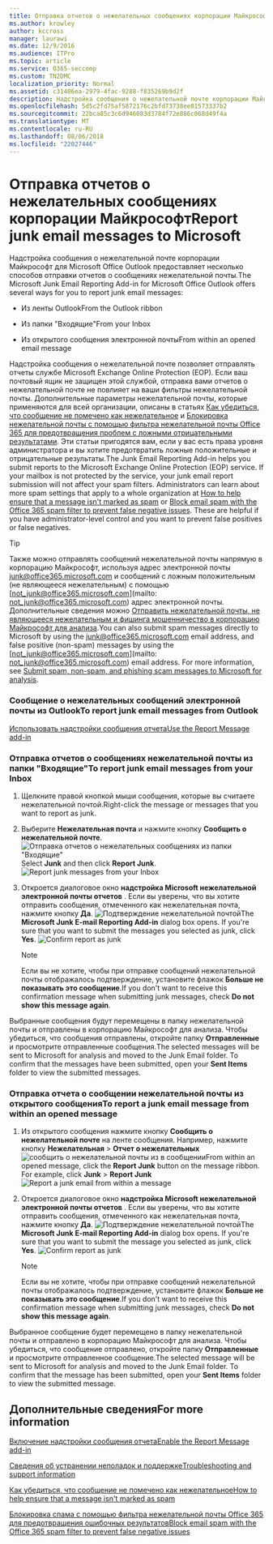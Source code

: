```yaml
---
title: Отправка отчетов о нежелательных сообщениях корпорации Майкрософт
ms.author: krowley
author: kccross
manager: laurawi
ms.date: 12/9/2016
ms.audience: ITPro
ms.topic: article
ms.service: O365-seccomp
ms.custom: TN2DMC
localization_priority: Normal
ms.assetid: c31406ea-2979-4fac-9288-f835269b9d2f
description: Надстройка сообщения о нежелательной почте корпорации Майкрософт для Microsoft Office Outlook предоставляет несколько способов отправки отчетов о сообщениях нежелательной почты.
ms.openlocfilehash: 5d5c2fd75af5872176c2bfd73738ee81573337b2
ms.sourcegitcommit: 22bca85c3c6d946083d3784f72e886c068d49f4a
ms.translationtype: MT
ms.contentlocale: ru-RU
ms.lasthandoff: 08/06/2018
ms.locfileid: "22027446"
---
```

# <a name="report-junk-email-messages-to-microsoft"></a><span data-ttu-id="ffacc-103">Отправка отчетов о нежелательных сообщениях корпорации Майкрософт</span><span class="sxs-lookup"><span data-stu-id="ffacc-103">Report junk email messages to Microsoft</span></span>

<span data-ttu-id="ffacc-104">Надстройка сообщения о нежелательной почте корпорации Майкрософт для Microsoft Office Outlook предоставляет несколько способов отправки отчетов о сообщениях нежелательной почты.</span><span class="sxs-lookup"><span data-stu-id="ffacc-104">The Microsoft Junk Email Reporting Add-in for Microsoft Office Outlook offers several ways for you to report junk email messages:</span></span>
  
- <span data-ttu-id="ffacc-105">Из ленты Outlook</span><span class="sxs-lookup"><span data-stu-id="ffacc-105">From the Outlook ribbon</span></span>
    
- <span data-ttu-id="ffacc-106">Из папки "Входящие"</span><span class="sxs-lookup"><span data-stu-id="ffacc-106">From your Inbox</span></span>
    
- <span data-ttu-id="ffacc-107">Из открытого сообщения электронной почты</span><span class="sxs-lookup"><span data-stu-id="ffacc-107">From within an opened email message</span></span>
    
<span data-ttu-id="ffacc-p101">Надстройка сообщения о нежелательной почте позволяет отправлять отчеты службе Microsoft Exchange Online Protection (EOP). Если ваш почтовый ящик не защищен этой службой, отправка вами отчетов о нежелательной почте не повлияет на ваши фильтры нежелательной почты. Дополнительные параметры нежелательной почты, которые применяются для всей организации, описаны в статьях [Как убедиться, что сообщение не помечено как нежелательное](https://go.microsoft.com/fwlink/p/?LinkId=534224) и [Блокировка нежелательной почты с помощью фильтра нежелательной почты Office 365 для предотвращения проблем с ложными отрицательными результатами](https://go.microsoft.com/fwlink/p/?LinkId=534225). Эти статьи пригодятся вам, если у вас есть права уровня администратора и вы хотите предотвратить ложные положительные и отрицательные результаты.</span><span class="sxs-lookup"><span data-stu-id="ffacc-p101">The Junk Email Reporting Add-in helps you submit reports to the Microsoft Exchange Online Protection (EOP) service. If your mailbox is not protected by the service, your junk email report submission will not affect your spam filters. Administrators can learn about more spam settings that apply to a whole organization at [How to help ensure that a message isn't marked as spam](https://go.microsoft.com/fwlink/p/?LinkId=534224) or [Block email spam with the Office 365 spam filter to prevent false negative issues](https://go.microsoft.com/fwlink/p/?LinkId=534225). These are helpful if you have administrator-level control and you want to prevent false positives or false negatives.</span></span>
  
> [!TIP]
> <span data-ttu-id="ffacc-p102">Также можно отправлять сообщений нежелательной почты напрямую в корпорацию Майкрософт, используя адрес электронной почты [junk@office365.microsoft.com](mailto:junk@office365.microsoft.com) и сообщений с ложным положительным (не являющееся нежелательным) с помощью [not_junk@office365.microsoft.com](mailto: not_junk@office365.microsoft.com) адрес электронной почты. Дополнительные сведения можно [Отправить нежелательной почты, не являющееся нежелательным и фишинга мошенничество в корпорацию Майкрософт для анализа](submit-spam-non-spam-and-phishing-scam-messages-to-microsoft-for-analysis.md).</span><span class="sxs-lookup"><span data-stu-id="ffacc-p102">You can also submit spam messages directly to Microsoft by using the [junk@office365.microsoft.com](mailto:junk@office365.microsoft.com) email address, and false positive (non-spam) messages by using the [not_junk@office365.microsoft.com](mailto: not_junk@office365.microsoft.com) email address. For more information, see [Submit spam, non-spam, and phishing scam messages to Microsoft for analysis](submit-spam-non-spam-and-phishing-scam-messages-to-microsoft-for-analysis.md).</span></span> 
  
### <a name="to-report-junk-email-messages-from-outlook"></a><span data-ttu-id="ffacc-114">Сообщение о нежелательных сообщений электронной почты из Outlook</span><span class="sxs-lookup"><span data-stu-id="ffacc-114">To report junk email messages from Outlook</span></span>

[<span data-ttu-id="ffacc-115">Использовать надстройки сообщения отчета</span><span class="sxs-lookup"><span data-stu-id="ffacc-115">Use the Report Message add-in</span></span>](https://support.office.com/article/b5caa9f1-cdf3-4443-af8c-ff724ea719d2) 
  
### <a name="to-report-junk-email-messages-from-your-inbox"></a><span data-ttu-id="ffacc-116">Отправка отчетов о сообщениях нежелательной почты из папки "Входящие"</span><span class="sxs-lookup"><span data-stu-id="ffacc-116">To report junk email messages from your Inbox</span></span>

1. <span data-ttu-id="ffacc-117">Щелкните правой кнопкой мыши сообщения, которые вы считаете нежелательной почтой.</span><span class="sxs-lookup"><span data-stu-id="ffacc-117">Right-click the message or messages that you want to report as junk.</span></span>
    
2. <span data-ttu-id="ffacc-p103">Выберите **Нежелательная почта** и нажмите кнопку **Сообщить о нежелательной почте**.  ![Отправка отчетов о нежелательных сообщениях из папки "Входящие"](media/EOP-Outlook-Junk-Reporting-Tool-3.jpg)</span><span class="sxs-lookup"><span data-stu-id="ffacc-p103">Select **Junk** and then click **Report Junk**.  ![Report junk messages from your Inbox](media/EOP-Outlook-Junk-Reporting-Tool-3.jpg)</span></span>
  
3. <span data-ttu-id="ffacc-p104">Откроется диалоговое окно **надстройка Microsoft нежелательной электронной почты отчетов** . Если вы уверены, что вы хотите отправить сообщения, отмеченного как нежелательная почта, нажмите кнопку **Да**.  ![Подтверждение нежелательной почтой](media/EOP-Outlook-Junk-Reporting-Tool-2.jpg)</span><span class="sxs-lookup"><span data-stu-id="ffacc-p104">The **Microsoft Junk E-mail Reporting Add-in** dialog box opens. If you're sure that you want to submit the messages you selected as junk, click **Yes**.  ![Confirm report as junk](media/EOP-Outlook-Junk-Reporting-Tool-2.jpg)</span></span>
  
    > [!NOTE]
    > <span data-ttu-id="ffacc-123">Если вы не хотите, чтобы при отправке сообщений нежелательной почты отображалось подтверждение, установите флажок **Больше не показывать это сообщение**.</span><span class="sxs-lookup"><span data-stu-id="ffacc-123">If you don't want to receive this confirmation message when submitting junk messages, check **Do not show this message again**.</span></span> 
  
<span data-ttu-id="ffacc-p105">Выбранные сообщения будут перемещены в папку нежелательной почты и отправлены в корпорацию Майкрософт для анализа. Чтобы убедиться, что сообщения отправлены, откройте папку **Отправленные** и просмотрите отправленные сообщения.</span><span class="sxs-lookup"><span data-stu-id="ffacc-p105">The selected messages will be sent to Microsoft for analysis and moved to the Junk Email folder. To confirm that the messages have been submitted, open your **Sent Items** folder to view the submitted messages.</span></span> 
  
### <a name="to-report-a-junk-email-message-from-within-an-opened-message"></a><span data-ttu-id="ffacc-126">Отправка отчета о сообщении нежелательной почты из открытого сообщения</span><span class="sxs-lookup"><span data-stu-id="ffacc-126">To report a junk email message from within an opened message</span></span>

1. <span data-ttu-id="ffacc-p106">Из открытого сообщения нажмите кнопку **Сообщить о нежелательной почте** на ленте сообщения. Например, нажмите кнопку **Нежелательная** \> **Отчет о нежелательных** ![сообщить о нежелательной почты из в сообщении](media/EOP-Outlook-Junk-Reporting-Tool-4.jpg)</span><span class="sxs-lookup"><span data-stu-id="ffacc-p106">From within an opened message, click the **Report Junk** button on the message ribbon. For example, click **Junk** \> **Report Junk** ![Report a junk email from within a message](media/EOP-Outlook-Junk-Reporting-Tool-4.jpg)</span></span>
  
2. <span data-ttu-id="ffacc-p107">Откроется диалоговое окно **надстройка Microsoft нежелательной электронной почты отчетов** . Если вы уверены, что вы хотите отправить сообщения, отмеченного как нежелательная почта, нажмите кнопку **Да**.  ![Подтверждение нежелательной почтой](media/EOP-Outlook-Junk-Reporting-Tool-2.jpg)</span><span class="sxs-lookup"><span data-stu-id="ffacc-p107">The **Microsoft Junk E-mail Reporting Add-in** dialog box opens. If you're sure that you want to submit the message you selected as junk, click **Yes**.  ![Confirm report as junk](media/EOP-Outlook-Junk-Reporting-Tool-2.jpg)</span></span>
  
    > [!NOTE]
    > <span data-ttu-id="ffacc-132">Если вы не хотите, чтобы при отправке сообщений нежелательной почты отображалось подтверждение, установите флажок **Больше не показывать это сообщение**.</span><span class="sxs-lookup"><span data-stu-id="ffacc-132">If you don't want to receive this confirmation message when submitting junk messages, check **Do not show this message again**.</span></span> 
  
<span data-ttu-id="ffacc-p108">Выбранное сообщение будет перемещено в папку нежелательной почты и отправлено в корпорацию Майкрософт для анализа. Чтобы убедиться, что сообщение отправлено, откройте папку **Отправленные** и просмотрите отправленное сообщение.</span><span class="sxs-lookup"><span data-stu-id="ffacc-p108">The selected message will be sent to Microsoft for analysis and moved to the Junk Email folder. To confirm that the message has been submitted, open your **Sent Items** folder to view the submitted message.</span></span> 
  
## <a name="for-more-information"></a><span data-ttu-id="ffacc-135">Дополнительные сведения</span><span class="sxs-lookup"><span data-stu-id="ffacc-135">For more information</span></span>

[<span data-ttu-id="ffacc-136">Включение надстройки сообщения отчета</span><span class="sxs-lookup"><span data-stu-id="ffacc-136">Enable the Report Message add-in</span></span>](https://support.office.com/article/4250c4bc-6102-420b-9e0a-a95064837676)
  
[<span data-ttu-id="ffacc-137">Сведения об устранении неполадок и поддержке</span><span class="sxs-lookup"><span data-stu-id="ffacc-137">Troubleshooting and support information</span></span>](troubleshooting-and-support-information.md)
  
[<span data-ttu-id="ffacc-138">Как убедиться, что сообщение не помечено как нежелательное</span><span class="sxs-lookup"><span data-stu-id="ffacc-138">How to help ensure that a message isn't marked as spam</span></span>](https://go.microsoft.com/fwlink/p/?LinkId=534224)
  
[<span data-ttu-id="ffacc-139">Блокировка спама с помощью фильтра нежелательной почты Office 365 для предотвращения ошибочных результатов</span><span class="sxs-lookup"><span data-stu-id="ffacc-139">Block email spam with the Office 365 spam filter to prevent false negative issues</span></span>](https://go.microsoft.com/fwlink/p/?LinkId=534225)
  

